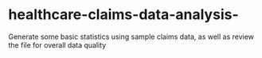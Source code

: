 # healthcare-claims-data-analysis-
Generate some basic statistics using sample claims data, as well as review the file for overall data quality
